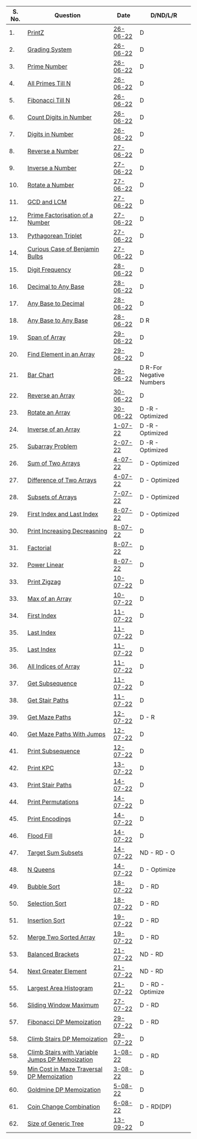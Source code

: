 |S. No. | Question      | Date | D/ND/L/R |
| -----------| ----------- | ----------- | ----------- |
|1.| [PrintZ](https://nados.io/question/print-z)      | [26-06-22](https://github.com/satanpr/PepCodingDSA/blob/main/printZ.java)       | D |
|2.| [Grading System](https://nados.io/question/grading-system?zen=true)| [26-06-22](https://github.com/satanpr/PepCodingDSA/blob/main/GradingSystem.java)       | D |
|3.| [Prime Number](https://nados.io/question/is-a-number-prime?zen=true)| [26-06-22](https://github.com/satanpr/PepCodingDSA/blob/main/PrimeNumber.java)       | D |
|4.| [All Primes Till N](https://nados.io/question/print-all-primes-till-n?zen=true)| [26-06-22](https://github.com/satanpr/PepCodingDSA/blob/main/AllPrimesTillN.java)       | D |
|5.| [Fibonacci Till N](https://nados.io/question/print-fibonacci-numbers-till-n?zen=true)| [26-06-22](https://github.com/satanpr/PepCodingDSA/blob/main/FibonacciTillN.java)       | D |
|6.| [Count Digits in Number](https://nados.io/question/count-digits-in-a-number?zen=true)| [26-06-22](https://github.com/satanpr/PepCodingDSA/blob/main/CountDigitsInNumber.java)       | D |
|7.| [Digits in Number](https://nados.io/question/digits-of-a-number?zen=true)| [26-06-22](https://github.com/satanpr/PepCodingDSA/blob/main/DigitsInNumber.java)       | D |
|8.| [Reverse a Number](https://nados.io/question/reverse-a-number?zen=true)| [27-06-22](https://github.com/satanpr/PepCodingDSA/blob/main/ReverseNumber.java)       | D |
|9.| [Inverse a Number](https://nados.io/question/inverse-of-a-number?zen=true)      | [27-06-22](https://github.com/satanpr/PepCodingDSA/blob/main/InverseNumber.java)       | D |
|10.| [Rotate a Number](https://nados.io/question/rotate-a-number?zen=true)      | [27-06-22](https://github.com/satanpr/PepCodingDSA/blob/main/RotateANumber.java)       | D |
|11.| [GCD and LCM](https://nados.io/question/gcd-and-lcm?zen=true)      | [27-06-22](https://github.com/satanpr/PepCodingDSA/blob/main/GCDLCM.java)       | D |
|12.| [Prime Factorisation of a Number](https://nados.io/question/prime-factorisation-of-a-number?zen=true)      | [27-06-22](https://github.com/satanpr/PepCodingDSA/blob/main/PrimeFactorisation.java)       | D |
|13.| [Pythagorean Triplet](https://nados.io/question/pythagorean-triplet?zen=true)      | [27-06-22](https://github.com/satanpr/PepCodingDSA/blob/main/PythagoreanTriplet.java)       | D |
|14.| [Curious Case of Benjamin Bulbs](https://nados.io/question/the-curious-case-of-benjamin-bulbs?zen=true)      | [27-06-22](https://github.com/satanpr/PepCodingDSA/blob/main/BenjaminBulbs.java)       | D |
|15.| [Digit Frequency](https://nados.io/question/digit-frequency?zen=true)      | [28-06-22](https://github.com/satanpr/PepCodingDSA/blob/main/DigitFrequency.java)       | D |
|16.| [Decimal to Any Base](https://nados.io/question/decimal-to-any-base?zen=true)      | [28-06-22](https://github.com/satanpr/PepCodingDSA/blob/main/DecimalToAnyBase.java)       | D |
|17.| [Any Base to Decimal](https://nados.io/question/any-base-to-decimal?zen=true)      | [28-06-22](https://github.com/satanpr/PepCodingDSA/blob/main/AnyBaseToDecimal.java)       | D |
|18.| [Any Base to Any Base](https://nados.io/question/any-base-to-any-base?zen=true)      | [28-06-22](https://github.com/satanpr/PepCodingDSA/blob/main/AnyBaseToAnyBase.java)       | D R|
|19.| [Span of Array](https://nados.io/question/span-of-array?zen=true)      | [29-06-22](https://github.com/satanpr/PepCodingDSA/blob/main/SpanOfArray.java)       | D |
|20.| [Find Element in an Array](https://nados.io/question/find-element-in-an-array?zen=true)      | [29-06-22](https://github.com/satanpr/PepCodingDSA/blob/main/FindElementInAnArray.java)       | D |
|21.| [Bar Chart](https://nados.io/question/bar-chart?zen=true)      | [29-06-22](https://github.com/satanpr/PepCodingDSA/blob/main/BarChart.java)       | D R-For Negative Numbers|
|22.| [Reverse an Array](https://nados.io/question/reverse-an-array?zen=true)      | [30-06-22](https://github.com/satanpr/PepCodingDSA/blob/main/ReverseArray.java)       | D |
|23.| [Rotate an Array](https://nados.io/question/rotate-an-array?zen=true)      | [30-06-22](https://github.com/satanpr/PepCodingDSA/blob/main/RotateAnArray.java)       | D -R - Optimized|
|24.| [Inverse of an Array](https://nados.io/question/inverse-of-an-array?zen=true)      | [1-07-22](https://github.com/satanpr/PepCodingDSA/blob/main/ReverseArray.java)       | D -R - Optimized|
|25.| [Subarray Problem](https://nados.io/question/subarray-problem?zen=true)      | [2-07-22](https://github.com/satanpr/PepCodingDSA/blob/main/SubArrayProblem.java)       | D -R - Optimized|
|26.| [Sum of Two Arrays](https://nados.io/question/sum-of-two-arrays?zen=true)      | [4-07-22](https://github.com/satanpr/PepCodingDSA/blob/main/SumOfTwoArrays.java)       | D  - Optimized|
|27.| [Difference of Two Arrays](https://nados.io/question/difference-of-two-arrays?zen=true)      | [4-07-22](https://github.com/satanpr/PepCodingDSA/blob/main/DifferenceOfTwoArrays.java)       | D  - Optimized|
|28.| [Subsets of Arrays](https://nados.io/question/subsets-of-array?zen=true)      | [7-07-22](https://github.com/satanpr/PepCodingDSA/blob/main/SubsetsOfArray.java)       | D  - Optimized|
|29.| [First Index and Last Index](https://nados.io/question/first-index-and-last-index?zen=true)      | [8-07-22](https://github.com/satanpr/PepCodingDSA/blob/main/FirstIndexAndLastIndex.java)       | D  - Optimized|
|30.| [Print Increasing Decreasning](https://nados.io/question/print-increasing-decreasing?zen=true)      | [8-07-22](https://github.com/satanpr/PepCodingDSA/blob/main/PrintIncreasingDecreasing.java)       | D |
|31.| [Factorial](https://nados.io/question/factorial?zen=true)      | [8-07-22](https://github.com/satanpr/PepCodingDSA/blob/main/Factorial.java)       | D |
|32.| [Power Linear](https://nados.io/question/power-linear?zen=true)      | [8-07-22](https://github.com/satanpr/PepCodingDSA/blob/main/PowerLinear.java)       | D |
|33.| [Print Zigzag](https://nados.io/question/print-zigzag?zen=true)      | [10-07-22](https://github.com/satanpr/PepCodingDSA/blob/main/PrintZigZaG.java)       | D |
|33.| [Max of an Array](https://nados.io/question/max-of-an-array?zen=true)      | [10-07-22](https://github.com/satanpr/PepCodingDSA/blob/main/MaxOfAnArray.java)       | D |
|34.| [First Index](https://nados.io/question/first-index?zen=true)      | [11-07-22](https://github.com/satanpr/PepCodingDSA/blob/main/FirstIndex.java)       | D |
|35.| [Last Index](https://nados.io/question/last-index?zen=true)      | [11-07-22](https://github.com/satanpr/PepCodingDSA/blob/main/LastIndex.java)       | D |
|35.| [Last Index](https://nados.io/question/last-index?zen=true)      | [11-07-22](https://github.com/satanpr/PepCodingDSA/blob/main/LastIndex.java)       | D |
|36.| [All Indices of Array](https://nados.io/question/all-indices-of-array?zen=true)      | [11-07-22](https://github.com/satanpr/PepCodingDSA/blob/main/AllIndicesofArray.java)       | D |
|37.| [Get Subsequence](https://nados.io/question/get-subsequence?zen=true)      | [11-07-22](https://github.com/satanpr/PepCodingDSA/blob/main/GetSubsequence.java)       | D |
|38.| [Get Stair Paths](https://nados.io/question/get-stair-paths?zen=true)      | [11-07-22](https://github.com/satanpr/PepCodingDSA/blob/main/GetStairPath.java)       | D |
|39.| [Get Maze Paths](https://nados.io/question/get-maze-paths?zen=true)      | [12-07-22](https://github.com/satanpr/PepCodingDSA/blob/main/GetMazePaths.java)       | D - R |
|40.| [Get Maze Paths With Jumps](https://nados.io/question/get-maze-path-with-jumps?zen=true)      | [12-07-22](https://github.com/satanpr/PepCodingDSA/blob/main/GetMazePathsWithJumps.java)       | D |
|41.| [Print Subsequence](https://nados.io/question/print-subsequence?zen=true)      | [12-07-22](https://github.com/satanpr/PepCodingDSA/blob/main/PrintSubsequence.java)       | D |
|42.| [Print KPC](https://nados.io/question/print-kpc?zen=true)      | [13-07-22](https://github.com/satanpr/PepCodingDSA/blob/main/printKPC.java)       | D |
|43.| [Print Stair Paths](https://nados.io/question/print-stair-paths?zen=true)      | [14-07-22](https://github.com/satanpr/PepCodingDSA/blob/main/PrintStairPaths.java)       | D |
|44.| [Print Permutations](https://nados.io/question/print-permutations?zen=true)      | [14-07-22](https://github.com/satanpr/PepCodingDSA/blob/main/PrintPermutation.java)       | D |
|45.| [Print Encodings](https://nados.io/question/print-encodings?zen=true)      | [14-07-22](https://github.com/satanpr/PepCodingDSA/blob/main/PrintEncodings.java)       | D |
|46.| [Flood Fill](https://nados.io/question/flood-fill?zen=true)      | [14-07-22](https://github.com/satanpr/PepCodingDSA/blob/main/FloodFill.java)       | D |
|47.| [Target Sum Subsets](https://nados.io/question/target-sum-subsets?zen=true)      | [14-07-22](https://github.com/satanpr/PepCodingDSA/blob/main/TargetSumSubsets.java)       | ND - RD - O|
|48.| [N Queens](https://nados.io/question/target-sum-subsets?zen=true)      | [14-07-22](https://github.com/satanpr/PepCodingDSA/blob/main/NQueens.java)       | D - Optimize|
|49.| [Bubble Sort](https://nados.io/question/bubble-sort?zen=true)      | [18-07-22](https://github.com/satanpr/PepCodingDSA/blob/main/BubbleSort.java)       | D - RD|
|50.| [Selection Sort](https://nados.io/question/selection-sort?zen=true)      | [18-07-22](https://github.com/satanpr/PepCodingDSA/blob/main/SelectionSort.java)       | D - RD|
|51.| [Insertion Sort](https://nados.io/question/insertion-sort?zen=true)      | [19-07-22](https://github.com/satanpr/PepCodingDSA/blob/main/InsertionSort.java)       | D - RD|
|52.| [Merge Two Sorted Array](https://nados.io/question/merge-two-sorted-arrays?zen=true)      | [19-07-22](https://github.com/satanpr/PepCodingDSA/blob/main/MergeTwoSortedArrays.java)       | D - RD|
|53.| [Balanced Brackets](https://nados.io/question/balanced-brackets?zen=true)      | [21-07-22](https://github.com/satanpr/PepCodingDSA/blob/main/BalancedBrackets.java)       | ND - RD|
|54.| [Next Greater Element](https://nados.io/question/next-greater-element-to-the-right?zen=true)      | [21-07-22](https://github.com/satanpr/PepCodingDSA/blob/main/NextGreaterElement.java)       | ND - RD|
|55.| [Largest Area Histogram](https://nados.io/question/largest-area-histogram?zen=true)      | [21-07-22](https://github.com/satanpr/PepCodingDSA/blob/main/LargestAreaHistogram.java)       | D - RD - Optimize|
|56.| [Sliding Window Maximum]()      | [27-07-22](https://github.com/satanpr/PepCodingDSA/blob/main/SlidingWindowMaximum.java)       | D - RD|
|57.| [Fibonacci DP Memoization]()      | [29-07-22](https://github.com/satanpr/PepCodingDSA/blob/main/FibonacciDP.java)       | D - RD|
|58.| [Climb Stairs DP Memoization](https://nados.io/question/climb-stairs?zen=true)      | [29-07-22](https://github.com/satanpr/PepCodingDSA/blob/main/ClimbStairsDP.java)       | D |
|58.| [Climb Stairs with Variable Jumps DP Memoization](https://nados.io/question/climb-stairs-with-variable-jumps?zen=true)      | [1-08-22](https://github.com/satanpr/PepCodingDSA/blob/main/ClimbStairsWithVariableJumps.java)       | D - RD |
|59.| [Min Cost in Maze Traversal DP Memoization](https://nados.io/question/min-cost-in-maze-traversal?zen=true)      | [3-08-22](https://github.com/satanpr/PepCodingDSA/blob/main/MinCostInMazeTraversal.java)       | D |
|60.| [Goldmine DP Memoization](https://nados.io/question/goldmine?zen=true)      | [5-08-22](https://github.com/satanpr/PepCodingDSA/blob/main/Goldmine.java)       | D |
|61.| [Coin Change Combination](https://nados.io/question/coin-change-combination?zen=true)      | [6-08-22](https://github.com/satanpr/PepCodingDSA/blob/main/CoinChangeCombination.java)       | D - RD(DP) |
|62.| [Size of Generic Tree](https://nados.io/question/size-of-generic-tree?zen=true)      | [13-09-22](https://github.com/satanpr/DS/blob/main/SizeOfGenericTree.java)       | D  |

